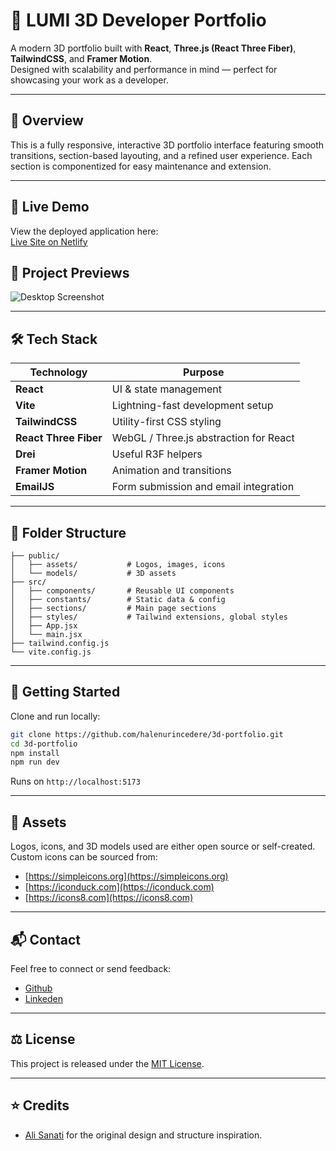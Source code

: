 # 🎯 LUMI 3D Developer Portfolio

A modern 3D portfolio built with **React**, **Three.js (React Three Fiber)**, **TailwindCSS**, and **Framer Motion**.  
Designed with scalability and performance in mind — perfect for showcasing your work as a developer.

---

## 📌 Overview

This is a fully responsive, interactive 3D portfolio interface featuring smooth transitions, section-based layouting, and a refined user experience. Each section is componentized for easy maintenance and extension.

---

## 🔗 Live Demo

View the deployed application here:  
[Live Site on Netlify](https://lumi-3d-portfolio.netlify.app)

## 🎥 Project Previews

![Desktop Screenshot](public/assets/potfolio.png)

---

## 🛠️ Tech Stack

| Technology          | Purpose                                       |
|---------------------|-----------------------------------------------|
| **React**           | UI & state management                         |
| **Vite**            | Lightning-fast development setup              |
| **TailwindCSS**     | Utility-first CSS styling                     |
| **React Three Fiber** | WebGL / Three.js abstraction for React     |
| **Drei**            | Useful R3F helpers                            |
| **Framer Motion**   | Animation and transitions                     |
| **EmailJS**         | Form submission and email integration         |

---

## 📁 Folder Structure

```
├── public/
│   ├── assets/           # Logos, images, icons
│   └── models/           # 3D assets
├── src/
│   ├── components/       # Reusable UI components
│   ├── constants/        # Static data & config
│   ├── sections/         # Main page sections
│   ├── styles/           # Tailwind extensions, global styles
│   ├── App.jsx
│   └── main.jsx
├── tailwind.config.js
└── vite.config.js
```

---

## 🚀 Getting Started

Clone and run locally:

```bash
git clone https://github.com/halenurincedere/3d-portfolio.git
cd 3d-portfolio
npm install
npm run dev
```

Runs on `http://localhost:5173`

---

## 🔗 Assets

Logos, icons, and 3D models used are either open source or self-created.  
Custom icons can be sourced from:

- [https://simpleicons.org](https://simpleicons.org)
- [https://iconduck.com](https://iconduck.com)
- [https://icons8.com](https://icons8.com)

---

## 📬 Contact

Feel free to connect or send feedback:

- [Github](https://github.com/halenurincedere)
- [Linkeden](https://www.linkedin.com/in/halenurincedere/)

---

## ⚖️ License

This project is released under the [MIT License](LICENSE).

---

## ⭐ Credits

- [Ali Sanati](https://github.com/Ali-Sanati) for the original design and structure inspiration.